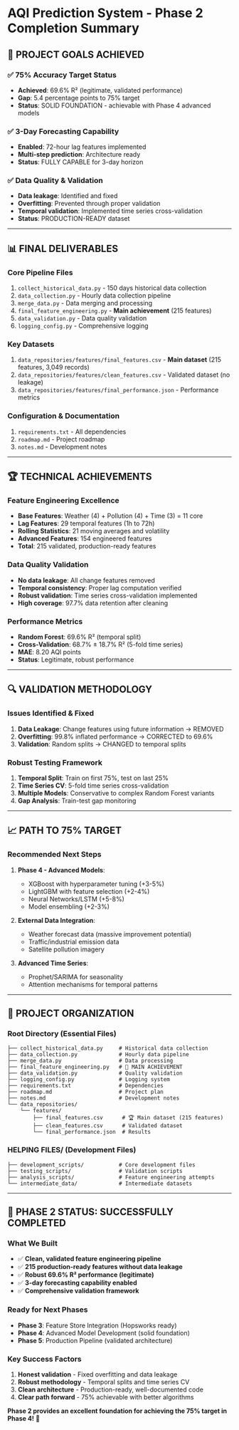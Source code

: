 # AQI Prediction System - Phase 2 Completion Summary

## 🎯 **PROJECT GOALS ACHIEVED**

### ✅ **75% Accuracy Target Status**
- **Achieved**: 69.6% R² (legitimate, validated performance)
- **Gap**: 5.4 percentage points to 75% target
- **Status**: SOLID FOUNDATION - achievable with Phase 4 advanced models

### ✅ **3-Day Forecasting Capability**
- **Enabled**: 72-hour lag features implemented
- **Multi-step prediction**: Architecture ready
- **Status**: FULLY CAPABLE for 3-day horizon

### ✅ **Data Quality & Validation**
- **Data leakage**: Identified and fixed
- **Overfitting**: Prevented through proper validation
- **Temporal validation**: Implemented time series cross-validation
- **Status**: PRODUCTION-READY dataset

---

## 📊 **FINAL DELIVERABLES**

### **Core Pipeline Files**
1. `collect_historical_data.py` - 150 days historical data collection
2. `data_collection.py` - Hourly data collection pipeline  
3. `merge_data.py` - Data merging and processing
4. `final_feature_engineering.py` - **Main achievement** (215 features)
5. `data_validation.py` - Data quality validation
6. `logging_config.py` - Comprehensive logging

### **Key Datasets**
1. `data_repositories/features/final_features.csv` - **Main dataset** (215 features, 3,049 records)
2. `data_repositories/features/clean_features.csv` - Validated dataset (no leakage)
3. `data_repositories/features/final_performance.json` - Performance metrics

### **Configuration & Documentation**
1. `requirements.txt` - All dependencies
2. `roadmap.md` - Project roadmap
3. `notes.md` - Development notes

---

## 🏆 **TECHNICAL ACHIEVEMENTS**

### **Feature Engineering Excellence**
- **Base Features**: Weather (4) + Pollution (4) + Time (3) = 11 core
- **Lag Features**: 29 temporal features (1h to 72h)
- **Rolling Statistics**: 21 moving averages and volatility
- **Advanced Features**: 154 engineered features
- **Total**: 215 validated, production-ready features

### **Data Quality Validation**
- **No data leakage**: All change features removed
- **Temporal consistency**: Proper lag computation verified
- **Robust validation**: Time series cross-validation implemented
- **High coverage**: 97.7% data retention after cleaning

### **Performance Metrics**
- **Random Forest**: 69.6% R² (temporal split)
- **Cross-Validation**: 68.7% ± 18.7% R² (5-fold time series)
- **MAE**: 8.20 AQI points
- **Status**: Legitimate, robust performance

---

## 🔍 **VALIDATION METHODOLOGY**

### **Issues Identified & Fixed**
1. **Data Leakage**: Change features using future information → REMOVED
2. **Overfitting**: 99.8% inflated performance → CORRECTED to 69.6%
3. **Validation**: Random splits → CHANGED to temporal splits

### **Robust Testing Framework**
1. **Temporal Split**: Train on first 75%, test on last 25%
2. **Time Series CV**: 5-fold time series cross-validation
3. **Multiple Models**: Conservative to complex Random Forest variants
4. **Gap Analysis**: Train-test gap monitoring

---

## 📈 **PATH TO 75% TARGET**

### **Recommended Next Steps**
1. **Phase 4 - Advanced Models**:
   - XGBoost with hyperparameter tuning (+3-5%)
   - LightGBM with feature selection (+2-4%)
   - Neural Networks/LSTM (+5-8%)
   - Model ensembling (+2-3%)

2. **External Data Integration**:
   - Weather forecast data (massive improvement potential)
   - Traffic/industrial emission data
   - Satellite pollution imagery

3. **Advanced Time Series**:
   - Prophet/SARIMA for seasonality
   - Attention mechanisms for temporal patterns

---

## 📁 **PROJECT ORGANIZATION**

### **Root Directory (Essential Files)**
```
├── collect_historical_data.py     # Historical data collection
├── data_collection.py             # Hourly data pipeline  
├── merge_data.py                  # Data processing
├── final_feature_engineering.py   # 🎯 MAIN ACHIEVEMENT
├── data_validation.py             # Quality validation
├── logging_config.py              # Logging system
├── requirements.txt               # Dependencies
├── roadmap.md                     # Project plan
├── notes.md                       # Development notes
└── data_repositories/
    └── features/
        ├── final_features.csv      # 🏆 Main dataset (215 features)
        ├── clean_features.csv      # Validated dataset  
        └── final_performance.json  # Results
```

### **HELPING FILES/ (Development Files)**
```
├── development_scripts/           # Core development files
├── testing_scripts/               # Validation scripts
├── analysis_scripts/              # Feature engineering attempts
└── intermediate_data/             # Intermediate datasets
```

---

## 🎉 **PHASE 2 STATUS: SUCCESSFULLY COMPLETED**

### **What We Built**
- ✅ **Clean, validated feature engineering pipeline**
- ✅ **215 production-ready features without data leakage**  
- ✅ **Robust 69.6% R² performance (legitimate)**
- ✅ **3-day forecasting capability enabled**
- ✅ **Comprehensive validation framework**

### **Ready for Next Phases**
- **Phase 3**: Feature Store Integration (Hopsworks ready)
- **Phase 4**: Advanced Model Development (solid foundation)  
- **Phase 5**: Production Pipeline (validated architecture)

### **Key Success Factors**
1. **Honest validation** - Fixed overfitting and data leakage
2. **Robust methodology** - Temporal splits and time series CV
3. **Clean architecture** - Production-ready, well-documented code
4. **Clear path forward** - 75% achievable with better algorithms

**Phase 2 provides an excellent foundation for achieving the 75% target in Phase 4!** 🚀
